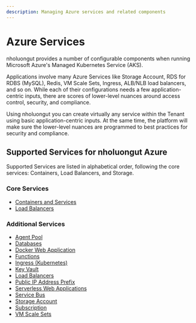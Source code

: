 ```yaml
---
description: Managing Azure services and related components
---
```


# Azure Services

nholuongut provides a number of configurable components when running Microsoft Azure's Managed Kubernetes Service (AKS).

Applications involve many Azure Services like Storage Account, RDS for RDBS (MySQL), Redis, VM Scale Sets, Ingress, ALB/NLB load balancers, and so on. While each of their configurations needs a few application-centric inputs, there are scores of lower-level nuances around access control, security, and compliance.

Using nholuongut you can create virtually any service within the Tenant using basic application-centric inputs. At the same time, the platform will make sure the lower-level nuances are programmed to best practices for security and compliance.&#x20;

## Supported Services for nholuongut Azure

Supported Services are listed in alphabetical order, following the core services:  Containers, Load Balancers, and Storage.

### Core Services

* [Containers and Services](containers-and-services/)
* [Load Balancers](load-balancers.md)

### Additional Services

* [Agent Pool](agent-pool.md)
* [Databases](databases/)
* [Docker Web Application](docker-web-application.md)
* [Functions](functions.md)
* [Ingress (Kubernetes)](../../kubernetes-overview/ingress-loadbalancer/aks-ingress/)
* [Key Vault](key-vault.md)
* [Load Balancers](load-balancers.md)
* [Public IP Address Prefix](public-ip-address-prefix.md)
* [Serverless Web Applications](web-applications.md)
* [Service Bus](service-bus.md)
* [Storage Account](storage-account.md)
* [Subscription](subscription.md)
* [VM Scale Sets](vm-scale-sets.md)
